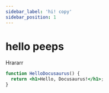```yaml
---
sidebar_label: 'hi! copy'
sidebar_position: 1
---
```


# hello peeps

Hrararr

```jsx title="something.js"
function HelloDocusaurus() {
  return <h1>Hello, Docusaurus!</h1>;
}
```